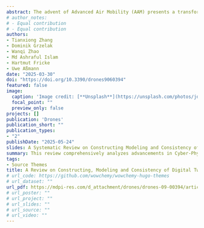 ```yaml
---
abstract: The advent of Advanced Air Mobility (AAM) presents a transformative solution to multi-modal transportation. However, coordinating multi-UAV missions and managing dynamic airspace remain significant hurdles, the adoption of Digital Twin (DT) technology will potentially enable real-time multi-UAV monitoring and decision support. While various DT applications for UAVs have been explored, a critical gap persists in the construction methodologies and consistency maintenance mechanisms of UAV DTs. This study synthesizes insights from UAV systems, traditional aviation, and the manufacturing domain to establish a foundation for developing highly reliable and strongly consistent UAV DTs. It comprehensively analyzes advancements in Cyber-Physical Systems (CPS) and DT technologies, based on which the AAM DT is defined. The review focuses on UAV DT framework construction, geometric modeling, physical modeling, behavioral modeling, rule modeling, and cyber-physical consistency assurance in AAM applications. Additionally, the application of DTs in AAM scenarios is analyzed, and key challenges are identified. Finally, we provide insights into future research directions to enhance the robustness and applicability of UAV DTs in AAM systems.
# author_notes:
# - Equal contribution
# - Equal contribution
authors:
- Tianxiong Zhang
- Dominik Grzelak
- Wanqi Zhao
- Md Ashraful Islam
- Hartmut Fricke
- Uwe Aßmann
date: "2025-03-30"
doi: "https://doi.org/10.3390/drones9060394"
featured: false
image:
  caption: 'Image credit: [**Unsplash**](https://unsplash.com/photos/jdD8gXaTZsc)'
  focal_point: ""
  preview_only: false
projects: []
publication: 'Drones'
publication_short: ""
publication_types:
- "2"
publishDate: "2025-05-24"
slides: A Systematic Review on Constructing Modeling and Consistency of Digital Twins for AAM Applications.
summary: This review comprehensively analyzes advancements in Cyber-Physical Systems (CPS) and DT technologies, focusing on UAV DT framework construction, geometric modeling, physical modeling, behavioral modeling, rule modeling, and cyber-physical consistency assurance in AAM applications. 
tags:
- Source Themes
title: A Review on Constructing, Modeling and Consistency of Digital Twins for AAM Applications
# url_code: https://github.com/wowchemy/wowchemy-hugo-themes
# url_dataset: ""
url_pdf: https://mdpi-res.com/d_attachment/drones/drones-09-00394/article_deploy/drones-09-00394.pdf?version=1748093258
# url_poster: ""
# url_project: ""
# url_slides: ""
# url_source: ""
# url_video: ""
---
```



